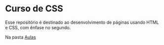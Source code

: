 # Curso de CSS
Esse repositório é destinado ao desenvolvimento de páginas usando HTML e CSS, com ênfase no segundo.

Na pasta <a href="Aulas">Aulas</a>
